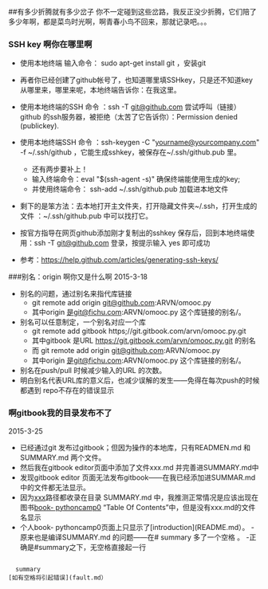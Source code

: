
##有多少折腾就有多少岔子
你不一定碰到这些岔路，我反正没少折腾，它们陪了多少年啊，都是菜鸟时光啊，啊青春小鸟不回来，那就记录吧。。。

### SSH key 啊你在哪里啊
-  使用本地终端 输入命令： sudo apt-get install git ，安装git
- 再者你已经创建了github帐号了，也知道哪里填SSHkey，只是还不知道key从哪里来，哪里来呢，本地终端告诉你：在我这里。
- 使用本地终端的SSH 命令 ：ssh -T git@github.com 尝试呼叫（链接） github 的ssh服务器，被拒绝（太苦了它告诉你）：Permission denied (publickey).
- 使用本地终端SSH 命令 ：ssh-keygen -C "yourname@yourcompany.com" -f ~/.ssh/github ，它能生成sshkey，被保存在~/.ssh/github.pub 里。
    - 还有两步要补上！
    - 输入终端命令：eval "$(ssh-agent -s)" 确保终端能使用生成的key;
    - 并使用终端命令： ssh-add ~/.ssh/github.pub 加载进本地文件
- 剩下的是笨方法：去本地打开主文件夹，打开隐藏文件夹~/.ssh，打开生成的 文件 ：~/.ssh/github.pub 中可以找打它。
- 按官方指导在网页github添加刚才复制出的sshkey 保存后，回到本地终端使用：ssh -T git@github.com 登录，按提示输入 yes 即可成功

- 参考：https://help.github.com/articles/generating-ssh-keys/
 
 
###别名：origin 啊你又是什么啊
2015-3-18
- 别名的问题，通过别名来指代库链接
	+ git remote add origin git@github.com:ARVN/omooc.py
	+ 其中origin 是git@fichu.com:ARVN/omooc.py 这个库链接的别名/。
- 别名可以任意制定，一个别名对应一个库
	+ git remote add gitbook https;//git.gitbook.com/arvn/omooc.py.git
	+ 其中gitbook 是URL https://git.gitbook.com/arvn/omooc.py.git 的别名 
	+ 而 git remote add origin git@github.com:ARVN/omooc.py 
	+ 其中origin 是git@fichu.com:ARVN/omooc.py 这个库链接的别名/。
- 别名在push/pull 时候减少输入的URL 的次数。
- 明白别名代表URL库的意义后，也减少误解的发生——免得在每次push的时候都遇到 repo不存在的错误显示

### 啊gitbook我的目录发布不了
2015-3-25
- 已经通过git 发布过gitbook；但因为操作的本地库，只有READMEN.md 和 SUMMARY.md 两个文件。
- 然后我在gitbook editor页面中添加了文件xxx.md 并完善进SUMMARY.md中
- 发现gitbook editor 页面无法发布gitbook——在我已经添加进SUMMAR.md中的文件都无法显示。
- 因为[xxx](xxx.md)路径都收录在目录 SUMMARY.md 中，我推测正常情况是应该出现在 图书[book- pythoncamp0](https://www.gitbook.com/book/arvn/pythoncamp0/details) “Table Of Contents”中，但是没有xxx.md的文件名显示
- 个人book- pythoncamp0页面上只显示了[introduction](README.md）。
-原来也是编译SUMMARY.md 的问题——在# summary 多了一个空格 。
  -正确是#summary之下，无空格直接起一行

```sample：

  summary
[如有空格将引起错误](fault.md）

```
